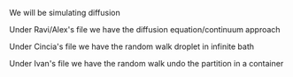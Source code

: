 We will be simulating diffusion

Under Ravi/Alex's file we have the diffusion equation/continuum approach

Under Cincia's file we have the random walk droplet in infinite bath

Under Ivan's file we have the random walk undo the partition in a container
